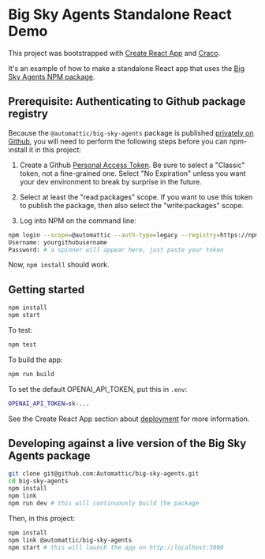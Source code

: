 # Big Sky Agents Standalone React Demo

This project was bootstrapped with [Create React App](https://github.com/facebook/create-react-app) and [Craco](https://craco.js.org/docs/getting-started/).

It's an example of how to make a standalone React app that uses the [Big Sky Agents NPM package](https://github.com/Automattic/big-sky-agents).

## Prerequisite: Authenticating to Github package registry

Because the `@automattic/big-sky-agents` package is published [privately on Github](https://github.com/Automattic/big-sky-agents/pkgs/npm/big-sky-agents), you will need to perform the following steps before you can npm-install it in this project:

1. Create a Github [Personal Access Token](https://github.com/settings/tokens). Be sure to select a "Classic" token, not a fine-grained one. Select "No Expiration" unless you want your dev environment to break by surprise in the future.

2. Select at least the "read:packages" scope. If you want to use this token to publish the package, then also select the "write:packages" scope.

3. Log into NPM on the command line:

```bash
npm login --scope=@automattic --auth-type=legacy --registry=https://npm.pkg.github.com
Username: yourgithubusername
Password: # a spinner will appear here, just paste your token
```

Now, `npm install` should work.

## Getting started

```bash
npm install
npm start
```

To test:

```bash
npm test
```

To build the app:

```bash
npm run build
```

To set the default OPENAI_API_TOKEN, put this in `.env`:

```bash
OPENAI_API_TOKEN=sk-...
```

See the Create React App section about [deployment](https://facebook.github.io/create-react-app/docs/deployment) for more information.

## Developing against a live version of the Big Sky Agents package

```bash
git clone git@github.com:Automattic/big-sky-agents.git
cd big-sky-agents
npm install
npm link
npm run dev # this will continuously build the package
```

Then, in this project:

```bash
npm install
npm link @automattic/big-sky-agents
npm start # this will launch the app on http://localhost:3000
```